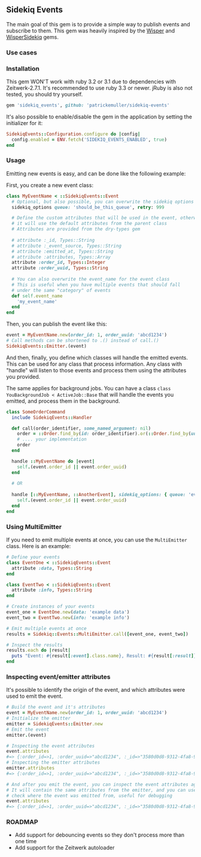 ## Sidekiq Events

The main goal of this gem is to provide a simple way to publish events and subscribe to them.
This gem was heavily inspired by the [Wisper](https://github.com/krisleech/wisper) and [WisperSidekiq](https://github.com/krisleech/wisper-sidekiq) gems.

### Use cases

### Installation

This gem WON'T work with ruby 3.2 or 3.1 due to dependencies with Zeitwerk-2.7.1.
It's recommended to use ruby 3.3 or newer.
jRuby is also not tested, you should try yourself.

```ruby
gem 'sidekiq_events', github: 'patrickemuller/sidekiq-events'
```

It's also possible to enable/disable the gem in the application by setting the initializer for it:

```ruby
SidekiqEvents::Configuration.configure do |config|
  config.enabled = ENV.fetch('SIDEKIQ_EVENTS_ENABLED', true)
end
```

### Usage

Emitting new events is easy, and can be done like the following example:

First, you create a new event class:

```ruby
class MyEventName < ::SidekiqEvents::Event
  # Optional, but also possible, you can overwrite the sidekiq options for the event
  sidekiq_options queue: 'should_be_this_queue', retry: 999

  # Define the custom attributes that will be used in the event, otherwise
  # it will use the default attributes from the parent class
  # Attributes are provided from the dry-types gem
  
  # attribute :_id, Types::String
  # attribute :_event_source, Types::String
  # attribute :emitted_at, Types::String
  # attribute :attributes, Types::Array
  attribute :order_id, Types::Integer
  attribute :order_uuid, Types::String
  
  # You can also overwrite the event_name for the event class
  # This is useful when you have multiple events that should fall
  # under the same "category" of events
  def self.event_name
    'my_event_name'
  end
end
```

Then, you can publish the event like this:
```ruby
event = MyEventName.new(order_id: 1, order_uuid: 'abcd1234')
# Call methods can be shortened to .() instead of call.()
SidekiqEvents::Emitter.(event)
```

And then, finally, you define which classes will handle the emitted events.
This can be used for any class that process information.
Any class with "handle" will listen to those events and process them using the attributes you provided.

The same applies for background jobs. You can have a class `class YouBackgroundJob < ActiveJob::Base` 
that will handle the events you emitted, and process them in the background.

```ruby
class SomeOrderCommand
  include SidekiqEvents::Handler

  def call(order_identifier, some_named_argument: nil)
    order = ::Order.find_by(id: order_identifier).or(::Order.find_by(uuid: order_identifier))
    # .... your implementation
    order
  end

  handle ::MyEventName do |event|
    self.(event.order_id || event.order_uuid)
  end
  
  # OR
  
  handle [::MyEventName, ::AnotherEvent], sidekiq_options: { queue: 'events', retry: 123 } do |event|
    self.(event.order_id || event.order_uuid)
  end
end
```

### Using MultiEmitter

If you need to emit multiple events at once, you can use the `MultiEmitter` class. Here is an example:

```ruby
# Define your events
class EventOne < ::SidekiqEvents::Event
  attribute :data, Types::String
end

class EventTwo < ::SidekiqEvents::Event
  attribute :info, Types::String
end

# Create instances of your events
event_one = EventOne.new(data: 'example data')
event_two = EventTwo.new(info: 'example info')

# Emit multiple events at once
results = Sidekiq::Events::MultiEmitter.call([event_one, event_two])

# Inspect the results
results.each do |result|
  puts "Event: #{result[:event].class.name}, Result: #{result[:result]}"
end
```

### Inspecting event/emitter attributes

It's possible to identify the origin of the event, and which attributes were used to emit the event.

```ruby
# Build the event and it's attributes
event = MyEventName.new(order_id: 1, order_uuid: 'abcd1234')
# Initialize the emitter
emitter = SidekiqEvents::Emitter.new
# Emit the event
emitter.(event)

# Inspecting the event attributes
event.attributes
#=> {:order_id=>1, :order_uuid=>"abcd1234", :_id=>"3580d0d8-9312-4fa8-9a3c-91e3288f0701", :_event_source=>nil, :emitted_at=>nil}
# Inspecting the emitter attributes
emitter.attributes
#=> {:order_id=>1, :order_uuid=>"abcd1234", :_id=>"3580d0d8-9312-4fa8-9a3c-91e3288f0701", :_event_source=>"SidekiqEvents::Emitter", :emitted_at=>Tue, 28 Jan 2025 16:12:44 -0800, :_event_class=>"MyEventName"}

# And after you emit the event, you can inspect the event attributes again to see the changes
# It will contain the same attributes from the emitter, and you can use that to
# check where the event was emitted from, useful for debugging
event.attributes
#=> {:order_id=>1, :order_uuid=>"abcd1234", :_id=>"3580d0d8-9312-4fa8-9a3c-91e3288f0701", :_event_source=>"SidekiqEvents::Emitter", :emitted_at=>Tue, 28 Jan 2025 16:12:44 -0800, :_event_class=>"MyEventName"}
```

### ROADMAP

- Add support for debouncing events so they don't process more than one time
- Add support for the Zeitwerk autoloader